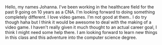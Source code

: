 Hello, my names Johanna. I've been working in the healthcare field for the past 9 going on 10 years as a CNA. I'm looking forward to doing something completely different.
I love video games. I'm not good at them.. I do try though haha but I think it would be awesome to deal with the making of a video game. 
I haven't really given it much thought to an actual career goal, I think I might need some help there. I am looking forward to learn new things in this class and this adventure into the computer science degree. 
